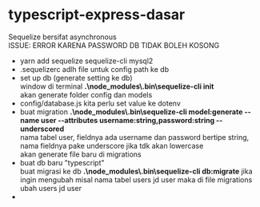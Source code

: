 # typescript-express-dasar
Sequelize bersifat asynchronous<br>
ISSUE: ERROR KARENA PASSWORD DB TIDAK BOLEH KOSONG
<ul>
    <li>yarn add sequelize sequelize-cli mysql2</li>
    <li>.sequelizerc adlh file untuk config path ke db</li>
    <li>set up db (generate setting ke db)<br> window di terminal <b>.\node_modules\.bin\sequelize-cli init</b><br>
    akan generate folder config dan models</li>
    <li>config/database.js kita perlu set value ke dotenv</li>
    <li>buat migration <b>.\node_modules\.bin\sequelize-cli model:generate --name user --attributes username:string,password:string --underscored</b> <br> nama tabel user, fieldnya ada username dan password bertipe string, nama fieldnya pake underscore jika tdk akan lowercase <br> akan generate file baru di migrations</li>
    <li>buat db baru "typescript" <br> buat migrasi ke db <b>.\node_modules\.bin\sequelize-cli db:migrate</b> jika ingin mengubah misal nama tabel users jd user maka di file migrations ubah users jd user</li>
    <li></li>
</ul>